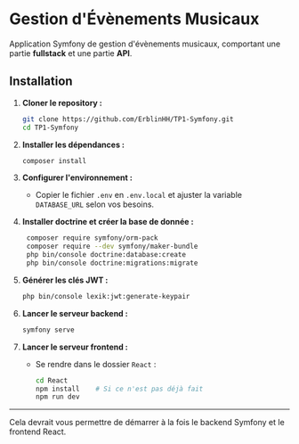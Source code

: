 # Gestion d'Évènements Musicaux

Application Symfony de gestion d'évènements musicaux, comportant une partie **fullstack** et une partie **API**.

## Installation

1. **Cloner le repository :**

   ```bash
   git clone https://github.com/ErblinHH/TP1-Symfony.git
   cd TP1-Symfony
   ```

2. **Installer les dépendances :**

   ```bash
   composer install
   ```

3. **Configurer l'environnement :**
    - Copier le fichier `.env` en `.env.local` et ajuster la variable `DATABASE_URL` selon vos besoins.

4. **Installer doctrine et créer la base de donnée :**

   ```bash
    composer require symfony/orm-pack
    composer require --dev symfony/maker-bundle
    php bin/console doctrine:database:create
    php bin/console doctrine:migrations:migrate
    ```

5. **Générer les clés JWT :**

   ```bash
   php bin/console lexik:jwt:generate-keypair
   ```

6. **Lancer le serveur backend :**

   ```bash
   symfony serve
   ```

7. **Lancer le serveur frontend :**
    - Se rendre dans le dossier `React` :

      ```bash
      cd React
      npm install    # Si ce n'est pas déjà fait
      npm run dev
      ```

---

Cela devrait vous permettre de démarrer à la fois le backend Symfony et le frontend React.